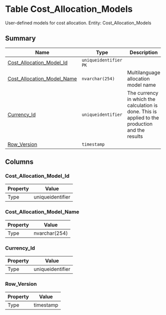 # Table Cost_Allocation_Models

User-defined models for cost allocation. Entity: Cost_Allocation_Models

## Summary

| Name | Type | Description |
| - | - | --- |
|[Cost_Allocation_Model_Id](#cost_allocation_model_id)|`uniqueidentifier` `PK`||
|[Cost_Allocation_Model_Name](#cost_allocation_model_name)|`nvarchar(254)` |Multilanguage allocation model name|
|[Currency_Id](#currency_id)|`uniqueidentifier` |The currency in which the calculation is done. This is applied to the production and the results|
|[Row_Version](#row_version)|`timestamp` ||

## Columns

### Cost_Allocation_Model_Id

| Property | Value |
| - | - |
|Type|uniqueidentifier|

### Cost_Allocation_Model_Name

| Property | Value |
| - | - |
|Type|nvarchar(254)|

### Currency_Id

| Property | Value |
| - | - |
|Type|uniqueidentifier|

### Row_Version

| Property | Value |
| - | - |
|Type|timestamp|


